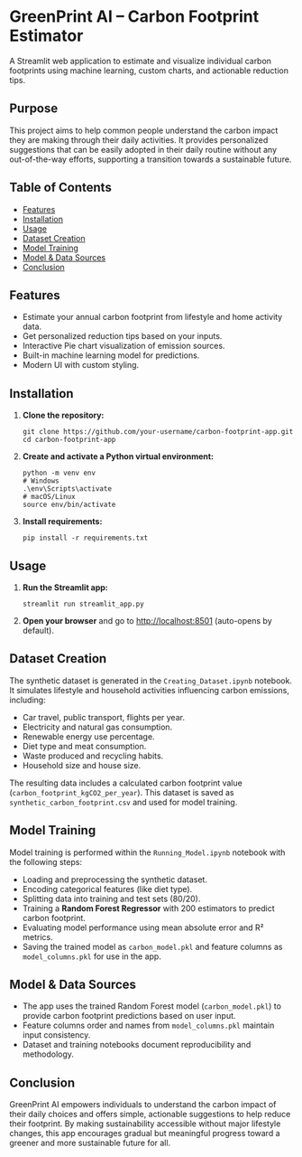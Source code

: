 # GreenPrint AI – Carbon Footprint Estimator

A Streamlit web application to estimate and visualize individual carbon footprints using machine learning, custom charts, and actionable reduction tips.


## Purpose

This project aims to help common people understand the carbon impact they are making through their daily activities. It provides personalized suggestions that can be easily adopted in their daily routine without any out-of-the-way efforts, supporting a transition towards a sustainable future.



## Table of Contents

- [Features](#features)
- [Installation](#installation)
- [Usage](#usage)
- [Dataset Creation](#dataset-creation)
- [Model Training](#model-training)
- [Model & Data Sources](#model--data-sources)
- [Conclusion](#conclusion)



## Features

- Estimate your annual carbon footprint from lifestyle and home activity data.
- Get personalized reduction tips based on your inputs.
- Interactive Pie chart visualization of emission sources.
- Built-in machine learning model for predictions.
- Modern UI with custom styling.



## Installation

1. **Clone the repository:**

    ```
    git clone https://github.com/your-username/carbon-footprint-app.git
    cd carbon-footprint-app
    ```

2. **Create and activate a Python virtual environment:**

    ```
    python -m venv env
    # Windows
    .\env\Scripts\activate
    # macOS/Linux
    source env/bin/activate
    ```

3. **Install requirements:**

    ```
    pip install -r requirements.txt
    ```



## Usage

1. **Run the Streamlit app:**

    ```
    streamlit run streamlit_app.py
    ```

2. **Open your browser** and go to [http://localhost:8501](http://localhost:8501) (auto-opens by default).



## Dataset Creation

The synthetic dataset is generated in the `Creating_Dataset.ipynb` notebook. It simulates lifestyle and household activities influencing carbon emissions, including:

- Car travel, public transport, flights per year.
- Electricity and natural gas consumption.
- Renewable energy use percentage.
- Diet type and meat consumption.
- Waste produced and recycling habits.
- Household size and house size.

The resulting data includes a calculated carbon footprint value (`carbon_footprint_kgCO2_per_year`). This dataset is saved as `synthetic_carbon_footprint.csv` and used for model training.



## Model Training

Model training is performed within the `Running_Model.ipynb` notebook with the following steps:

- Loading and preprocessing the synthetic dataset.
- Encoding categorical features (like diet type).
- Splitting data into training and test sets (80/20).
- Training a **Random Forest Regressor** with 200 estimators to predict carbon footprint.
- Evaluating model performance using mean absolute error and R² metrics.
- Saving the trained model as `carbon_model.pkl` and feature columns as `model_columns.pkl` for use in the app.


## Model & Data Sources

- The app uses the trained Random Forest model (`carbon_model.pkl`) to provide carbon footprint predictions based on user input.
- Feature columns order and names from `model_columns.pkl` maintain input consistency.
- Dataset and training notebooks document reproducibility and methodology.

## Conclusion
GreenPrint AI empowers individuals to understand the carbon impact of their daily choices and offers simple, actionable suggestions to help reduce their footprint. By making sustainability accessible without major lifestyle changes, this app encourages gradual but meaningful progress toward a greener and more sustainable future for all.











